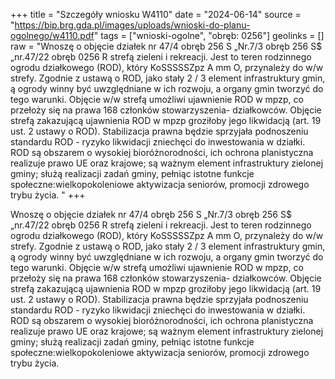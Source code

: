 +++
title = "Szczegóły wniosku W4110"
date = "2024-06-14"
source = "https://bip.brg.gda.pl/images/uploads/wnioski-do-planu-ogolnego/w4110.pdf"
tags = ["wnioski-ogolne", "obręb: 0256"]
geolinks = []
raw = "Wnoszę o objęcie działek nr 47/4 obręb 256 S „Nr.7/3 obręb 256 S$ „nr.47/22 obręb 0256 R strefą zieleni i rekreacji. Jest to teren rodzinnego ogrodu działkowego (ROD), który KoSSSSSZpz A mm O, przynależy do w/w strefy. Zgodnie z ustawą o ROD, jako stały 2 / 3 element infrastruktury gmin, ą ogrody winny być uwzględniane w ich rozwoju, a organy gmin tworzyć do tego warunki. Objęcie w/w strefą umożliwi ujawnienie ROD w mpzp, co przełoży się na prawa 168 członków stowarzyszenia- działkowców. Objęcie strefą zakazującą ujawnienia ROD w mpzp groziłoby jego likwidacją (art. 19 ust. 2 ustawy o ROD). Stabilizacja prawna będzie sprzyjała podnoszeniu standardu ROD - ryzyko likwidacji zniechęci do inwestowania w działki. ROD są obszarem o wysokiej bioróżnorodności, ich ochrona planistyczna realizuje prawo UE oraz krajowe; są ważnym element infrastruktury zielonej gminy; służą realizacji zadań gminy, pełniąc istotne funkcje społeczne:wielkopokoleniowe aktywizacja seniorów, promocji zdrowego trybu życia. "
+++

Wnoszę o objęcie działek nr 47/4 obręb 256 S „Nr.7/3 obręb 256 S$ „nr.47/22 obręb
0256 R strefą zieleni i rekreacji. Jest to teren rodzinnego ogrodu działkowego (ROD), który
KoSSSSSZpz A
mm O,
przynależy do w/w strefy. Zgodnie z ustawą o ROD, jako stały 2 / 3 element infrastruktury gmin,
ą ogrody winny być uwzględniane w ich rozwoju, a organy gmin tworzyć do tego warunki. Objęcie
w/w strefą umożliwi ujawnienie ROD w mpzp, co przełoży się na prawa 168 członków
stowarzyszenia- działkowców. Objęcie strefą zakazującą ujawnienia ROD w mpzp groziłoby jego
likwidacją (art. 19 ust. 2 ustawy o ROD). Stabilizacja prawna będzie sprzyjała podnoszeniu
standardu ROD - ryzyko likwidacji zniechęci do inwestowania w działki. ROD są obszarem o
wysokiej bioróżnorodności, ich ochrona planistyczna realizuje prawo UE oraz krajowe; są
ważnym element infrastruktury zielonej gminy; służą realizacji zadań gminy, pełniąc istotne
funkcje społeczne:wielkopokoleniowe aktywizacja seniorów, promocji zdrowego trybu życia.



